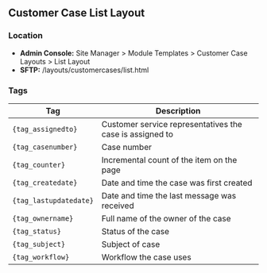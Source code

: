 ## Customer Case List Layout

### Location
* **Admin Console:** Site Manager > Module Templates > Customer Case Layouts > List Layout
* **SFTP:** /layouts/customercases/list.html

### Tags

Tag | Description
-------------- | -------------
`{tag_assignedto}` | Customer service representatives the case is assigned to
`{tag_casenumber}` | Case number
`{tag_counter}` | Incremental count of the item on the page
`{tag_createdate}` | Date and time the case was first created
`{tag_lastupdatedate}` | Date and time the last message was received
`{tag_ownername}` | Full name of the owner of the case
`{tag_status}` | Status of the case
`{tag_subject}` | Subject of case
`{tag_workflow}` | Workflow the case uses
